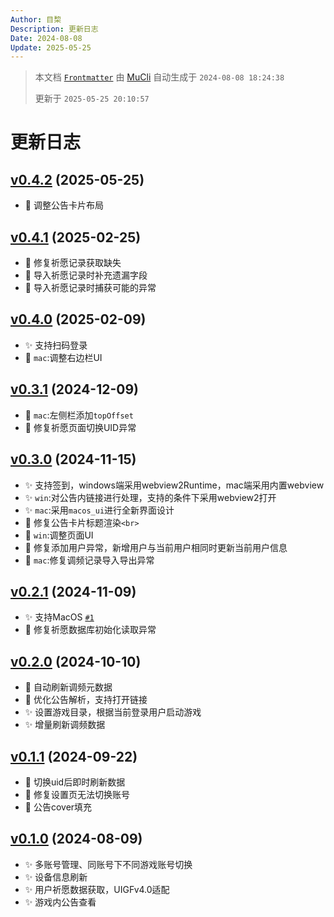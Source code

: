 ```yaml
---
Author: 目棃
Description: 更新日志
Date: 2024-08-08
Update: 2025-05-25
---
```


> 本文档 [`Frontmatter`](https://github.com/BTMuli/MuCli#Frontmatter) 由 [MuCli](https://github.com/BTMuli/Mucli) 自动生成于 `2024-08-08 18:24:38`
>
> 更新于 `2025-05-25 20:10:57`

# 更新日志

## [v0.4.2](https://github.com/BTMuli/ShufflePlay/releases/tag/v0.4.2) (2025-05-25)

- 💄 调整公告卡片布局

## [v0.4.1](https://github.com/BTMuli/ShufflePlay/releases/tag/v0.4.1) (2025-02-25)

- 🐛 修复祈愿记录获取缺失
- 🚸 导入祈愿记录时补充遗漏字段
- 🥅 导入祈愿记录时捕获可能的异常

## [v0.4.0](https://github.com/BTMuli/ShufflePlay/releases/tag/v0.4.0) (2025-02-09)

- ✨ 支持扫码登录
- 💄 `mac`:调整右边栏UI

## [v0.3.1](https://github.com/BTMuli/ShufflePlay/releases/tag/v0.3.1) (2024-12-09)

- 💄 `mac`:左侧栏添加`topOffset`
- 🐛 修复祈愿页面切换UID异常

## [v0.3.0](https://github.com/BTMuli/ShufflePlay/releases/tag/v0.3.0) (2024-11-15)

- ✨ 支持签到，windows端采用webview2Runtime，mac端采用内置webview
- ✨ `win`:对公告内链接进行处理，支持的条件下采用webview2打开
- ✨ `mac`:采用`macos_ui`进行全新界面设计
- 💄 修复公告卡片标题渲染`<br>`
- 💄 `win`:调整页面UI
- 🐛 修复添加用户异常，新增用户与当前用户相同时更新当前用户信息
- 🐛 `mac`:修复调频记录导入导出异常

## [v0.2.1](https://github.com/BTMuli/ShufflePlay/releases/tag/v0.2.1) (2024-11-09)

- ✨ 支持MacOS [`#1`](https://github.com/BTMuli/ShufflePlay/issues/1)
- 🐛 修复祈愿数据库初始化读取异常

## [v0.2.0](https://github.com/BTMuli/ShufflePlay/releases/tag/v0.2.0) (2024-10-10)

- 🎨 自动刷新调频元数据
- 🎨 优化公告解析，支持打开链接
- ✨ 设置游戏目录，根据当前登录用户启动游戏
- ✨ 增量刷新调频数据

## [v0.1.1](https://github.com/BTMuli/ShufflePlay/releases/tag/v0.1.0) (2024-09-22)

- 🐛 切换uid后即时刷新数据
- 🐛 修复设置页无法切换账号
- 💄 公告cover填充

## [v0.1.0](https://github.com/BTMuli/ShufflePlay/releases/tag/v0.1.0) (2024-08-09)

- ✨ 多账号管理、同账号下不同游戏账号切换
- ✨ 设备信息刷新
- ✨ 用户祈愿数据获取，UIGFv4.0适配
- ✨ 游戏内公告查看
